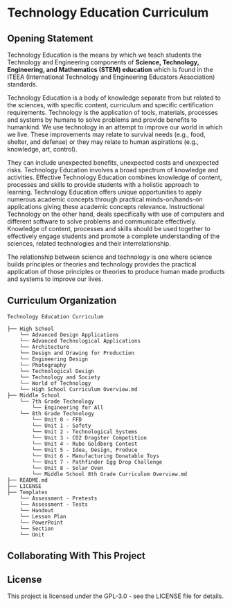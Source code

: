 # Technology Education Curriculum

## Opening Statement

Technology Education is the means by which we teach students the Technology and Engineering components of **Science, Technology, Engineering, and Mathematics (STEM) education** which is found in the ITEEA (International Technology and Engineering Educators Association) standards.  

Technology Education is a body of knowledge separate from but related to the sciences, with specific content, curriculum and specific certification requirements.  Technology is the application of tools, materials, processes and systems by humans to solve problems and provide benefits to humankind.  We use technology in an attempt to improve our world in which we live.  These improvements may relate to survival needs (e.g., food, shelter, and defense) or they may relate to human aspirations (e.g., knowledge, art, control).  

They can include unexpected benefits, unexpected costs and unexpected risks.  Technology Education involves a broad spectrum of knowledge and activities.  Effective Technology Education combines knowledge of content, processes and skills to provide students with a holistic approach to learning.  Technology Education offers unique opportunities to apply numerous academic concepts through practical minds-on/hands-on applications giving these academic concepts relevance.  Instructional Technology on the other hand, deals specifically with use of computers and different software to solve problems and communicate effectively.  Knowledge of content, processes and skills should be used together to effectively engage students and promote a complete understanding of the sciences, related technologies and their interrelationship.

The relationship between science and technology is one where science builds principles or theories and technology provides the practical application of those principles or theories to produce human made products and systems to improve our lives.

## Curriculum Organization

```````````````````````````````
Technology Education Curriculum

├── High School
    └── Advanced Design Applications
    └── Advanced Technological Applications
    └── Architecture
    └── Design and Drawing for Production
    └── Engineering Design
    └── Photography
    └── Technological Design
    └── Technology and Society
    └── World of Technology
    └── High School Curriculum Overview.md
├── Middle School
    └── 7th Grade Technology
        └── Engineering for All
    └── 8th Grade Technology
        └── Unit 0 - FFD
        └── Unit 1 - Safety
        └── Unit 2 - Technological Systems       
        └── Unit 3 - CO2 Dragster Competition
        └── Unit 4 - Rube Goldberg Contest
        └── Unit 5 - Idea, Design, Produce
        └── Unit 6 - Manufacturing Donatable Toys
        └── Unit 7 - Pathfinder Egg Drop Challenge
        └── Unit 8 - Solar Oven
        └── Middle School 8th Grade Curriculum Overview.md
├── README.md
├── LICENSE
├── Templates
    └── Assessment - Pretests
    └── Assessment - Tests
    └── Handout
    └── Lesson Plan
    └── PowerPoint
    └── Section
    └── Unit
```````````````````````````````

## Collaborating With This Project



## License
This project is licensed under the GPL-3.0 - see the LICENSE file for details.
